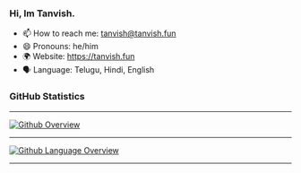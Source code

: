 ### Hi, Im Tanvish.

- 📫 How to reach me: tanvish@tanvish.fun
- 😄 Pronouns: he/him
- 🌍 Website: https://tanvish.fun
- 🗣️ Language: Telugu, Hindi, English

### GitHub Statistics

---

[![Github Overview](https://senova.azurewebsites.net/git-stats)](https://github.com/TanvishGG)

---

[![Github Language Overview](https://senova.azurewebsites.net/git-language)](https://github.com/TanvishGG)


---
